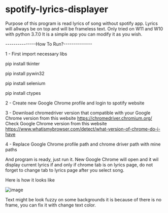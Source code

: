# spotify-lyrics-displayer

Purpose of this program is read lyrics of song without spotify app.
Lyrics will allways be on top and will be frameless text.
Only tried on W11 and W10 with python 3.7.0
It is a simple app you can modify it as you wish.

---------------How To Run?--------------

1 - First import necessary libs

pip install tkinter

pip install pywin32

pip install selenium

pip install ctypes

2 - Create new Google Chrome profile and login to spotify website

3 - Download chromedriver version that compatible with your Google Chrome version from this website https://chromedriver.chromium.org/
Check Google Chrome version from this website https://www.whatismybrowser.com/detect/what-version-of-chrome-do-i-have

4 - Replace Google Chrome profile path and chrome driver path with mine paths 

And program is ready, just run it. New Google Chrome will open and it wil display current lyrics if and only if chrome tab is on lyrics page, do not forget to 
change tab to lyrics page after you select song.

Here is how it looks like

![image](https://user-images.githubusercontent.com/72708245/184983460-961c96da-9c2e-4e30-8d64-de3b57c2cdac.png)

Text might be look fuzzy on some backgrounds it is because of there is no frame, you can fix it with change text color.

